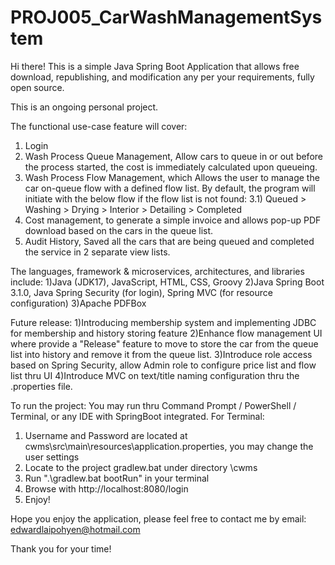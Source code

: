 # PROJ005_CarWashManagementSystem

Hi there! This is a simple Java Spring Boot Application that allows free download, republishing, and modification any per your requirements, fully open source.

This is an ongoing personal project.

The functional use-case feature will cover:
1) Login
2) Wash Process Queue Management, Allow cars to queue in or out before the process started, the cost is immediately calculated upon queueing.
3) Wash Process Flow Management, which Allows the user to manage the car on-queue flow with a defined flow list. By default, the program will initiate with the below flow if the flow list is not found:
3.1) Queued > Washing > Drying > Interior > Detailing > Completed
4) Cost management, to generate a simple invoice and allows pop-up PDF download based on the cars in the queue list.
5) Audit History, Saved all the cars that are being queued and completed the service in 2 separate view lists.

The languages, framework & microservices, architectures, and libraries include:
1)Java (JDK17), JavaScript, HTML, CSS, Groovy
2)Java Spring Boot 3.1.0, Java Spring Security (for login), Spring MVC (for resource configuration)
3)Apache PDFBox

Future release:
1)Introducing membership system and implementing JDBC for membership and history storing feature
2)Enhance flow management UI where provide a "Release" feature to move to store the car from the queue list into history and remove it from the queue list.
3)Introduce role access based on Spring Security, allow Admin role to configure price list and flow list thru UI
4)Introduce MVC on text/title naming configuration thru the .properties file.

To run the project:
You may run thru Command Prompt / PowerShell / Terminal, or any IDE with SpringBoot integrated.
For Terminal:
1) Username and Password are located at cwms\src\main\resources\application.properties, you may change the user settings
2) Locate to the project gradlew.bat under directory \cwms
3) Run ".\gradlew.bat bootRun" in your terminal
4) Browse with http://localhost:8080/login
5) Enjoy!

Hope you enjoy the application, please feel free to contact me by email: edwardlaipohyen@hotmail.com

Thank you for your time!
